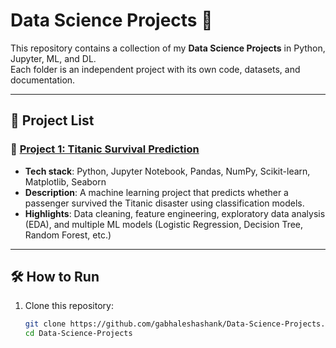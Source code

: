 # Data Science Projects 🚀

This repository contains a collection of my **Data Science Projects** in Python, Jupyter, ML, and DL.  
Each folder is an independent project with its own code, datasets, and documentation.

---

## 📂 Project List

### 🔹 [Project 1: Titanic Survival Prediction](./Project%201)
- **Tech stack**: Python, Jupyter Notebook, Pandas, NumPy, Scikit-learn, Matplotlib, Seaborn  
- **Description**: A machine learning project that predicts whether a passenger survived the Titanic disaster using classification models.  
- **Highlights**: Data cleaning, feature engineering, exploratory data analysis (EDA), and multiple ML models (Logistic Regression, Decision Tree, Random Forest, etc.)

---

## 🛠 How to Run

1. Clone this repository:
   ```bash
   git clone https://github.com/gabhaleshashank/Data-Science-Projects.git
   cd Data-Science-Projects
